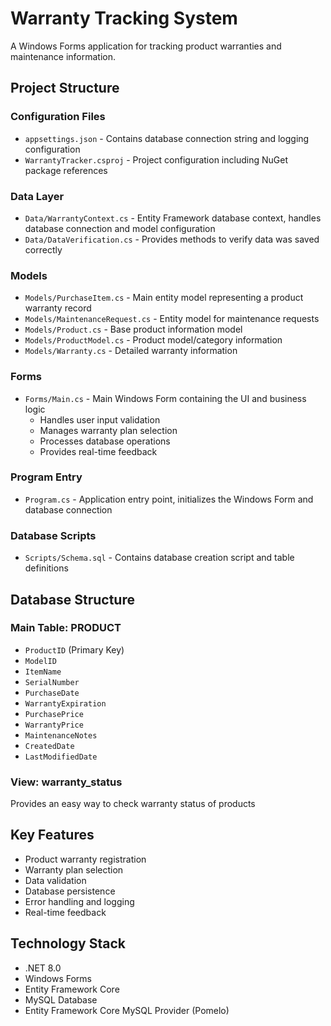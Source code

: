 # Warranty Tracking System

A Windows Forms application for tracking product warranties and maintenance information.

## Project Structure

### Configuration Files
- `appsettings.json` - Contains database connection string and logging configuration
- `WarrantyTracker.csproj` - Project configuration including NuGet package references

### Data Layer
- `Data/WarrantyContext.cs` - Entity Framework database context, handles database connection and model configuration
- `Data/DataVerification.cs` - Provides methods to verify data was saved correctly

### Models
- `Models/PurchaseItem.cs` - Main entity model representing a product warranty record
- `Models/MaintenanceRequest.cs` - Entity model for maintenance requests
- `Models/Product.cs` - Base product information model
- `Models/ProductModel.cs` - Product model/category information
- `Models/Warranty.cs` - Detailed warranty information

### Forms
- `Forms/Main.cs` - Main Windows Form containing the UI and business logic
  - Handles user input validation
  - Manages warranty plan selection
  - Processes database operations
  - Provides real-time feedback

### Program Entry
- `Program.cs` - Application entry point, initializes the Windows Form and database connection

### Database Scripts
- `Scripts/Schema.sql` - Contains database creation script and table definitions

## Database Structure

### Main Table: PRODUCT
- `ProductID` (Primary Key)
- `ModelID`
- `ItemName`
- `SerialNumber`
- `PurchaseDate`
- `WarrantyExpiration`
- `PurchasePrice`
- `WarrantyPrice`
- `MaintenanceNotes`
- `CreatedDate`
- `LastModifiedDate`

### View: warranty_status
Provides an easy way to check warranty status of products

## Key Features
- Product warranty registration
- Warranty plan selection
- Data validation
- Database persistence
- Error handling and logging
- Real-time feedback

## Technology Stack
- .NET 8.0
- Windows Forms
- Entity Framework Core
- MySQL Database
- Entity Framework Core MySQL Provider (Pomelo)